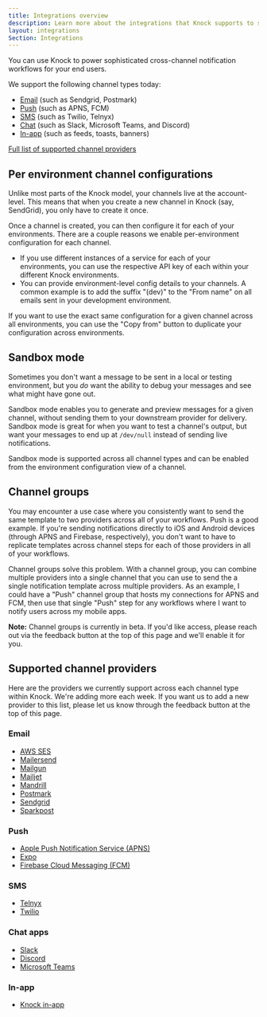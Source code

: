 ```yaml
---
title: Integrations overview
description: Learn more about the integrations that Knock supports to send notifications to Email, SMS, Push, and Chat apps like Slack with a single API call
layout: integrations
Section: Integrations
---
```


You can use Knock to power sophisticated cross-channel notification workflows for your end users.

We support the following channel types today:

- [Email](/integrations/email/overview) (such as Sendgrid, Postmark)
- [Push](/integrations/push/overview) (such as APNS, FCM)
- [SMS](/integrations/sms/overview) (such as Twilio, Telnyx)
- [Chat](/integrations/chat/overview) (such as Slack, Microsoft Teams, and Discord)
- [In-app](/integrations/in-app/overview) (such as feeds, toasts, banners)

[Full list of supported channel providers](#supported-channel-providers)

## Per environment channel configurations

Unlike most parts of the Knock model, your channels live at the account-level. This means that when you create a new channel in Knock (say, SendGrid), you only have to create it once.

Once a channel is created, you can then configure it for each of your environments. There are a couple reasons we enable per-environment configuration for each channel.

- If you use different instances of a service for each of your environments, you can use the respective API key of each within your different Knock environments.
- You can provide environment-level config details to your channels. A common example is to add the suffix "(dev)" to the "From name" on all emails sent in your development environment.

If you want to use the exact same configuration for a given channel across all environments, you can use the "Copy from" button to duplicate your configuration across environments.

## Sandbox mode

Sometimes you don't want a message to be sent in a local or testing environment, but you _do_ want the ability to debug your messages and see what might have gone out.

Sandbox mode enables you to generate and preview messages for a given channel, without sending them to your downstream provider for delivery. Sandbox mode is great for when you want to test a channel's output, but want your messages to end up at `/dev/null` instead of sending live notifications.

Sandbox mode is supported across all channel types and can be enabled from the environment configuration view of a channel.

## Channel groups

You may encounter a use case where you consistently want to send the same template to two providers across all of your workflows. Push is a good example. If you're sending notifications directly to iOS and Android devices (through APNS and Firebase, respectively), you don't want to have to replicate templates across channel steps for each of those providers in all of your workflows.

Channel groups solve this problem. With a channel group, you can combine multiple providers into a single channel that you can use to send the a single notification template across multiple providers. As an example, I could have a "Push" channel group that hosts my connections for APNS and FCM, then use that single "Push" step for any workflows where I want to notify users across my mobile apps.

**Note:** Channel groups is currently in beta. If you'd like access, please reach out via the feedback button at the top of this page and we'll enable it for you.

## Supported channel providers

Here are the providers we currently support across each channel type within Knock. We're adding more each week. If you want us to add a new provider to this list, please let us know through the feedback button at the top of this page.

### Email

- [AWS SES](/integrations/email/aws-ses)
- [Mailersend](/integrations/email/mailersend)
- [Mailgun](/integrations/email/mailgun)
- [Mailjet](/integrations/email/mailjet)
- [Mandrill](/integrations/email/mandrill)
- [Postmark](/integrations/email/postmark)
- [Sendgrid](/integrations/email/sendgrid)
- [Sparkpost](/integrations/email/sparkpost)

### Push

- [Apple Push Notification Service (APNS)](/integrations/push/apns)
- [Expo](/integrations/push/expo)
- [Firebase Cloud Messaging (FCM)](/integrations/push/firebase)

### SMS

- [Telnyx](/integrations/sms/telnyx)
- [Twilio](/integrations/sms/twilio)

### Chat apps

- [Slack](/integrations/chat/slack)
- [Discord](/integrations/chat/discord)
- [Microsoft Teams](/integrations/chat/microsoft-teams)

### In-app

- [Knock in-app](/integrations/in-app/knock-feed)
